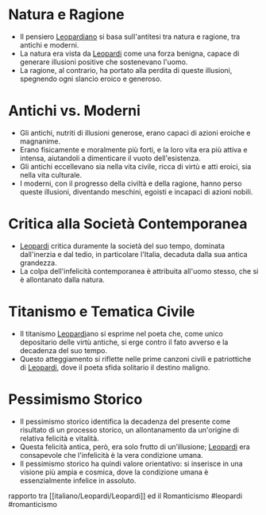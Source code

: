 # **Natura e Ragione**
- Il pensiero [Leopardiano](obsidian://open?vault=Obsidian&file=italiano%2FLeopardi) si basa sull'antitesi tra natura e ragione, tra antichi e moderni.
- La natura era vista da [Leopardi](obsidian://open?vault=Obsidian&file=italiano%2FLeopardi) come una forza benigna, capace di generare illusioni positive che sostenevano l'uomo.
- La ragione, al contrario, ha portato alla perdita di queste illusioni, spegnendo ogni slancio eroico e generoso.

# **Antichi vs. Moderni**
- Gli antichi, nutriti di illusioni generose, erano capaci di azioni eroiche e magnanime.
- Erano fisicamente e moralmente più forti, e la loro vita era più attiva e intensa, aiutandoli a dimenticare il vuoto dell'esistenza.
- Gli antichi eccellevano sia nella vita civile, ricca di virtù e atti eroici, sia nella vita culturale.
- I moderni, con il progresso della civiltà e della ragione, hanno perso queste illusioni, diventando meschini, egoisti e incapaci di azioni nobili.

# **Critica alla Società Contemporanea**
- [Leopardi](obsidian://open?vault=Obsidian&file=italiano%2FLeopardi) critica duramente la società del suo tempo, dominata dall'inerzia e dal tedio, in particolare l'Italia, decaduta dalla sua antica grandezza.
- La colpa dell'infelicità contemporanea è attribuita all'uomo stesso, che si è allontanato dalla natura.

# **Titanismo e Tematica Civile**
- Il titanismo [Leopardi](obsidian://open?vault=Obsidian&file=italiano%2FLeopardi)ano si esprime nel poeta che, come unico depositario delle virtù antiche, si erge contro il fato avverso e la decadenza del suo tempo.
- Questo atteggiamento si riflette nelle prime canzoni civili e patriottiche di [Leopardi](obsidian://open?vault=Obsidian&file=italiano%2FLeopardi), dove il poeta sfida solitario il destino maligno.

# **Pessimismo Storico**
- Il pessimismo storico identifica la decadenza del presente come risultato di un processo storico, un allontanamento da un'origine di relativa felicità e vitalità.
- Questa felicità antica, però, era solo frutto di un’illusione; [Leopardi](obsidian://open?vault=Obsidian&file=italiano%2FLeopardi) era consapevole che l'infelicità è la vera condizione umana.
- Il pessimismo storico ha quindi valore orientativo: si inserisce in una visione più ampia e cosmica, dove la condizione umana è essenzialmente infelice in assoluto.


rapporto tra [[italiano/Leopardi/Leopardi]] ed il Romanticismo
#leopardi #romanticismo



